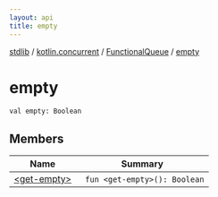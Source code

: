 ```yaml
---
layout: api
title: empty
---
```

[stdlib](../../../index.html) / [kotlin.concurrent](../../index.html) / [FunctionalQueue](../index.html) / [empty](index.html)

# empty

```
val empty: Boolean
```
## Members
| Name | Summary |
|------|---------|
|[&lt;get-empty&gt;](_get-empty_.html)|&nbsp;&nbsp;`fun <get-empty>(): Boolean`<br>|
